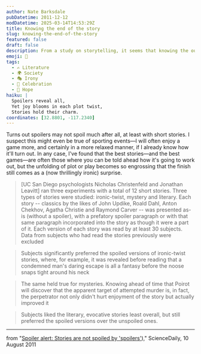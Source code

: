 ```yaml
---
author: Nate Barksdale
pubDatetime: 2011-12-12
modDatetime: 2025-03-14T14:53:29Z
title: Knowing the end of the story
slug: knowing-the-end-of-the-story
featured: false
draft: false
description: From a study on storytelling, it seems that knowing the outcome can enhance the experience of both short stories and mysteries.
emoji: 📖
tags:
  - ✍️ Literature
  - 🌍 Society
  - 🎭 Irony
  - 🎉 Celebration
  - 🌈 Hope
haiku: |
  Spoilers reveal all,  
  Yet joy blooms in each plot twist,  
  Stories hold their charm.
coordinates: [32.8801, -117.2340]
---
```


Turns out spoilers may not spoil much after all, at least with short stories. I suspect this might even be true of sporting events—I will often enjoy a game more, and certainly in a more relaxed manner, if I already know how it'll turn out. In any case, I've found that the best stories—and the best games—are often those where you can be told ahead how it's going to work out, but the unfolding of plot or play becomes so engrossing that the finish still comes as a (now thrillingly ironic) surprise.

> [UC San Diego psychologists Nicholas Christenfeld and Jonathan Leavitt] ran three experiments with a total of 12 short stories. Three types of stories were studied: ironic-twist, mystery and literary. Each story -- classics by the likes of John Updike, Roald Dahl, Anton Chekhov, Agatha Christie and Raymond Carver -- was presented as-is (without a spoiler), with a prefatory spoiler paragraph or with that same paragraph incorporated into the story as though it were a part of it. Each version of each story was read by at least 30 subjects. Data from subjects who had read the stories previously were excluded

> Subjects significantly preferred the spoiled versions of ironic-twist stories, where, for example, it was revealed before reading that a condemned man's daring escape is all a fantasy before the noose snaps tight around his neck

> The same held true for mysteries. Knowing ahead of time that Poirot will discover that the apparent target of attempted murder is, in fact, the perpetrator not only didn't hurt enjoyment of the story but actually improved it

> Subjects liked the literary, evocative stories least overall, but still preferred the spoiled versions over the unspoiled ones.

---

from "[Spoiler alert: Stories are not spoiled by 'spoilers'](https://www.google.com/search?q=%22Spoiler%20alert%3A%20Stories%20are%20not%20spoiled%20by%20%27spoilers%27%22%20sciencedaily.com))," ScienceDaily, 10 August 2011
